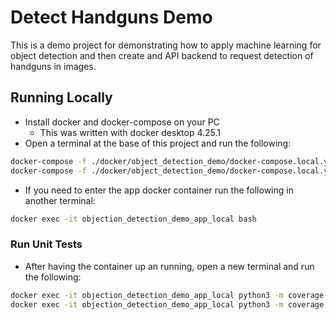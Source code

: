 # Detect Handguns Demo

This is a demo project for demonstrating how to apply machine learning for object detection and then create and API backend to request detection of handguns in images.

## Running Locally

- Install docker and docker-compose on your PC
  - This was written with docker desktop 4.25.1
- Open a terminal at the base of this project and run the following:

 ```bash
 docker-compose -f ./docker/object_detection_demo/docker-compose.local.yml build
 docker-compose -f ./docker/object_detection_demo/docker-compose.local.yml up
 ```

- If you need to enter the app docker container run the following in another terminal:

```bash
docker exec -it objection_detection_demo_app_local bash
```

### Run Unit Tests

- After having the container up an running, open a new terminal and run the following:

```bash
docker exec -it objection_detection_demo_app_local python3 -m coverage run -m pytest
docker exec -it objection_detection_demo_app_local python3 -m coverage report -i
```
